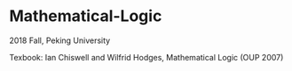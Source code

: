 # Mathematical-Logic
2018 Fall, Peking University

Texbook:  Ian Chiswell and Wilfrid Hodges, Mathematical Logic (OUP 2007)
